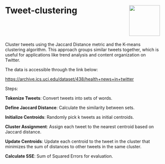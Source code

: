 <h1 style="display: flex; justify-content: space-between; align-items: right;">
    <span>Tweet-clustering</span>
    <img src="https://gist.githubusercontent.com/mindplay-dk/56a9e2ada89b1fc8c7834c8c18b37904/raw/563036ceb5ee8a31b7a828c33b11ba7088340e29/twitter.svg" style="width: 100px;"/>
</h1>

Cluster tweets using the Jaccard Distance metric and the K-means clustering algorithm. This approach groups similar tweets together, which is useful for applications like trend analysis and content organization on Twitter.

The data is accessible through the link below: 

https://archive.ics.uci.edu/dataset/438/health+news+in+twitter

Steps:

**Tokenize Tweets**: Convert tweets into sets of words.

**Define Jaccard Distance**: Calculate the similarity between sets.

**Initialize Centroids**: Randomly pick k tweets as initial centroids.

**Cluster Assignment**: Assign each tweet to the nearest centroid based on Jaccard distance.

**Update Centroids**: Update each centroid to the tweet in the cluster that minimizes the sum of distances to other tweets in the same cluster.

**Calculate SSE**: Sum of Squared Errors for evaluation.
